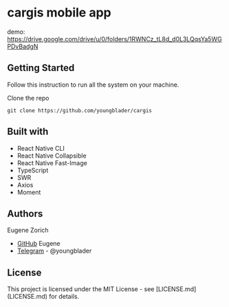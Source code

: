 # cargis mobile app

demo: https://drive.google.com/drive/u/0/folders/1RWNCz_tL8d_d0L3LQqsYa5WGPDvBadgN

## Getting Started

Follow this instruction to run all the system on your machine.

Clone the repo
```
git clone https://github.com/youngblader/cargis
```

## Built with
 
* React Native CLI
* React Native Collapsible
* React Native Fast-Image
* TypeScript
* SWR
* Axios
* Moment

## Authors

Eugene Zorich
* [GitHub](https://github.com/youngblader) Eugene
* [Telegram](https://t.me/youngblader) - @youngblader

## License

This project is licensed under the MIT License - see [LICENSE.md] (LICENSE.md) for details.
